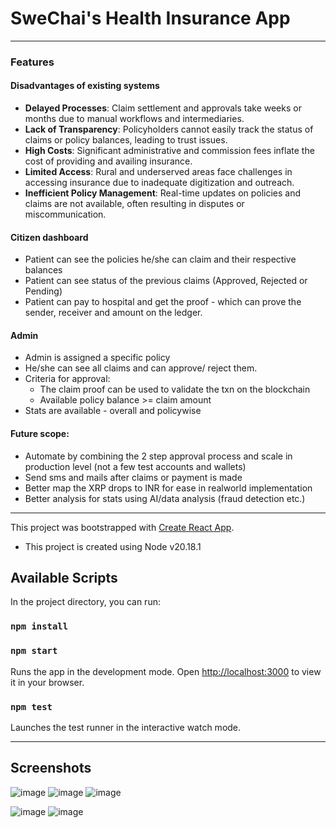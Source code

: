 # SweChai's Health Insurance App

---
### Features
#### Disadvantages of existing systems
- **Delayed Processes**: Claim settlement and approvals take weeks or months due to manual workflows and intermediaries.
- **Lack of Transparency**: Policyholders cannot easily track the status of claims or policy balances, leading to trust issues.
- **High Costs**: Significant administrative and commission fees inflate the cost of providing and availing insurance.
- **Limited Access**: Rural and underserved areas face challenges in accessing insurance due to inadequate digitization and outreach.
- **Inefficient Policy Management**: Real-time updates on policies and claims are not available, often resulting in disputes or miscommunication.

#### Citizen dashboard
- Patient can see the policies he/she can claim and their respective balances
- Patient can see status of the previous claims (Approved, Rejected or Pending)
- Patient can pay to hospital and get the proof - which can prove the sender, receiver and amount on the ledger.
#### Admin
- Admin is assigned a specific policy
- He/she can see all claims and can approve/ reject them.
- Criteria for approval:
  - The claim proof can be used to validate the txn on the blockchain
  - Available policy balance >= claim amount
- Stats are available - overall and policywise

#### Future scope:
  - Automate by combining the 2 step approval process and scale in production level (not a few test accounts and wallets)
  - Send sms and mails after claims or payment is made
  - Better map the XRP drops to INR for ease in realworld implementation
  - Better analysis for stats using AI/data analysis (fraud detection etc.)


---
This project was bootstrapped with [Create React App](https://github.com/facebook/create-react-app).

- This project is created using Node v20.18.1

## Available Scripts

In the project directory, you can run:

### `npm install`

### `npm start`

Runs the app in the development mode.
Open [http://localhost:3000](http://localhost:3000) to view it in your browser.


### `npm test`

Launches the test runner in the interactive watch mode.

---

## Screenshots
![image](https://github.com/user-attachments/assets/b01e0a09-0017-42f9-b7e9-585f109b628c)
![image](https://github.com/user-attachments/assets/e2e050f0-0e28-4ff5-b043-4f7387445d3e)
![image](https://github.com/user-attachments/assets/ffc67e10-479c-46d4-8703-54d5d9dc95d9)

![image](https://github.com/user-attachments/assets/4166b01e-6b15-4064-b3d8-fcfdde0b6f4d)
![image](https://github.com/user-attachments/assets/840012a2-4968-41cb-82f0-eec304d9d4ce)






